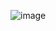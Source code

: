 ![image](https://github.com/ShubhamSingh-9/Lloyds-Bank/assets/111279439/cae0f2a6-a0a1-4724-a636-dbca4d7cdfab)
